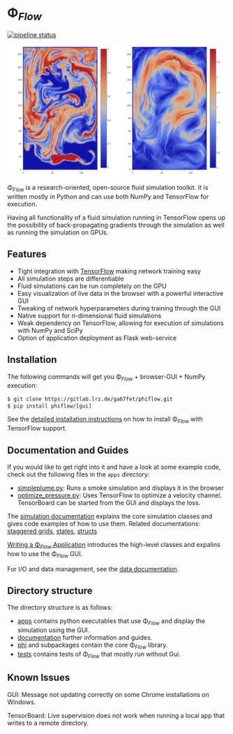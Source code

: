 # Φ<sub>*Flow*</sub>

[![pipeline status](https://gitlab.lrz.de/ga67fet/phiflow/badges/master/pipeline.svg)](https://gitlab.lrz.de/ga67fet/phiflow/commits/master)


![Gui](documentation/Gui.png)

Φ<sub>*Flow*</sub> is a research-oriented, open-source fluid simulation toolkit.
It is written mostly in Python and can use both NumPy and TensorFlow for execution.

Having all functionality of a fluid simulation running in TensorFlow opens up the possibility of back-propagating gradients through the simulation as well as running the simulation on GPUs.


## Features
- Tight integration with [TensorFlow](https://www.tensorflow.org/) making network training easy
- All simulation steps are differentiable
- Fluid simulations can be run completely on the GPU
- Easy visualization of live data in the browser with a powerful interactive GUI
- Tweaking of network hyperparameters during training through the GUI
- Native support for n-dimensional fluid simulations
- Weak dependency on TensorFlow, allowing for execution of simulations with NumPy and SciPy
- Option of application deployment as Flask web-service


## Installation

The following commands will get you Φ<sub>*Flow*</sub> + browser-GUI + NumPy execution:

```
$ git clone https://gitlab.lrz.de/ga67fet/phiflow.git
$ pip install phiflow/[gui]
```

See the [detailed installation instructions](documentation/install.md) on how to install Φ<sub>*Flow*</sub>
with TensorFlow support.


## Documentation and Guides

If you would like to get right into it and have a look at some example code, check out the following files in the `apps` directory:

- [simpleplume.py](./apps/simpleplume.py): Runs a smoke simulation and displays it in the browser
- [optimize_pressure.py](./apps/optimize_pressure.py): Uses TensorFlow to optimize a velocity channel. TensorBoard can be started from the GUI and displays the loss.


The [simulation documentation](documentation/sim.md) explains the core simulation classes and gives code examples of how to use them.
Related documentations: [staggered grids](documentation/staggered.md), [states](documentation/states.md), [structs](documentation/structs.md)

[Writing a Φ<sub>*Flow*</sub> Application](documentation/gui.md) introduces the high-level classes and expalins how to use the Φ<sub>*Flow*</sub> GUI.

For I/O and data management, see the [data documentation](documentation/data.md).


## Directory structure

The directory structure is as follows:

- [apps](apps) contains python executables that use Φ<sub>*Flow*</sub> and display the simulation using the GUI.
- [documentation](documentation) further information and guides.
- [phi](phi) and subpackages contain the core Φ<sub>*Flow*</sub> library.
- [tests](tests) contains tests of Φ<sub>*Flow*</sub> that mostly run without Gui.


## Known Issues

GUI: Message not updating correctly on some Chrome installations on Windows.

TensorBoard: Live supervision does not work when running a local app that writes to a remote directory.